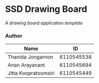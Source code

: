 # SSD Drawing Board
_A drawing board application template_

### Author

| Name   |      ID      | 
|----------|-------------|
|Thanida Jongarnon    |   6110545538 | 
| Anan Arayanant	|    6110545694 |  
| Jitta Koopratoomsiri |  6110545449 |
